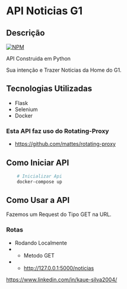 # API Noticias G1
## Descrição
[![NPM](https://img.shields.io/badge/license-GNU-green)](https://github.com/Kaue-Silva/CinePyAPI/blob/master/LICENSE)


API Construida em Python

Sua intenção e Trazer Noticias da Home do G1.

## Tecnologias Utilizadas
- Flask
- Selenium
- Docker

### Esta API faz uso do Rotating-Proxy
- https://github.com/mattes/rotating-proxy

## Como Iniciar API

``` bash
    # Inicializar Api
    docker-compose up
```

## Como Usar a API
Fazemos um Request do Tipo GET na URL.

### Rotas
- Rodando Localmente
- - Metodo GET
- - http://127.0.0.1:5000/noticias

https://www.linkedin.com/in/kaue-silva2004/
